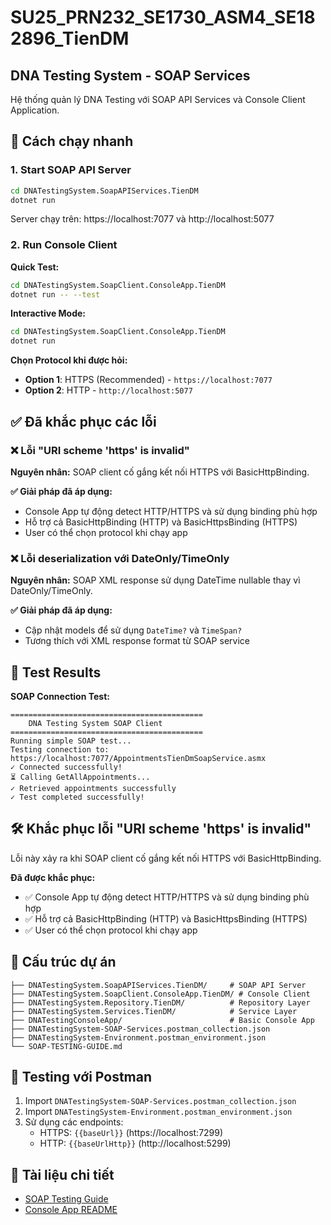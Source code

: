 # SU25_PRN232_SE1730_ASM4_SE182896_TienDM

## DNA Testing System - SOAP Services

Hệ thống quản lý DNA Testing với SOAP API Services và Console Client Application.

## 🚀 Cách chạy nhanh

### 1. Start SOAP API Server

```bash
cd DNATestingSystem.SoapAPIServices.TienDM
dotnet run
```

Server chạy trên: https://localhost:7077 và http://localhost:5077

### 2. Run Console Client

**Quick Test:**

```bash
cd DNATestingSystem.SoapClient.ConsoleApp.TienDM
dotnet run -- --test
```

**Interactive Mode:**

```bash
cd DNATestingSystem.SoapClient.ConsoleApp.TienDM
dotnet run
```

**Chọn Protocol khi được hỏi:**

- **Option 1**: HTTPS (Recommended) - `https://localhost:7077`
- **Option 2**: HTTP - `http://localhost:5077`

## ✅ Đã khắc phục các lỗi

### ❌ Lỗi "URI scheme 'https' is invalid"

**Nguyên nhân:** SOAP client cố gắng kết nối HTTPS với BasicHttpBinding.

**✅ Giải pháp đã áp dụng:**

- Console App tự động detect HTTP/HTTPS và sử dụng binding phù hợp
- Hỗ trợ cả BasicHttpBinding (HTTP) và BasicHttpsBinding (HTTPS)
- User có thể chọn protocol khi chạy app

### ❌ Lỗi deserialization với DateOnly/TimeOnly

**Nguyên nhân:** SOAP XML response sử dụng DateTime nullable thay vì DateOnly/TimeOnly.

**✅ Giải pháp đã áp dụng:**

- Cập nhật models để sử dụng `DateTime?` và `TimeSpan?`
- Tương thích với XML response format từ SOAP service

## 🧪 Test Results

**SOAP Connection Test:**

```
===========================================
    DNA Testing System SOAP Client
===========================================
Running simple SOAP test...
Testing connection to: https://localhost:7077/AppointmentsTienDmSoapService.asmx
✓ Connected successfully!
⏳ Calling GetAllAppointments...
✓ Retrieved appointments successfully
✓ Test completed successfully!
```

## 🛠️ Khắc phục lỗi "URI scheme 'https' is invalid"

Lỗi này xảy ra khi SOAP client cố gắng kết nối HTTPS với BasicHttpBinding.

**Đã được khắc phục:**

- ✅ Console App tự động detect HTTP/HTTPS và sử dụng binding phù hợp
- ✅ Hỗ trợ cả BasicHttpBinding (HTTP) và BasicHttpsBinding (HTTPS)
- ✅ User có thể chọn protocol khi chạy app

## 📁 Cấu trúc dự án

```
├── DNATestingSystem.SoapAPIServices.TienDM/     # SOAP API Server
├── DNATestingSystem.SoapClient.ConsoleApp.TienDM/ # Console Client
├── DNATestingSystem.Repository.TienDM/          # Repository Layer
├── DNATestingSystem.Services.TienDM/            # Service Layer
├── DNATestingConsoleApp/                        # Basic Console App
├── DNATestingSystem-SOAP-Services.postman_collection.json
├── DNATestingSystem-Environment.postman_environment.json
└── SOAP-TESTING-GUIDE.md
```

## 🧪 Testing với Postman

1. Import `DNATestingSystem-SOAP-Services.postman_collection.json`
2. Import `DNATestingSystem-Environment.postman_environment.json`
3. Sử dụng các endpoints:
   - HTTPS: `{{baseUrl}}` (https://localhost:7299)
   - HTTP: `{{baseUrlHttp}}` (http://localhost:5299)

## 📖 Tài liệu chi tiết

- [SOAP Testing Guide](SOAP-TESTING-GUIDE.md)
- [Console App README](DNATestingSystem.SoapClient.ConsoleApp.TienDM/README.md)
